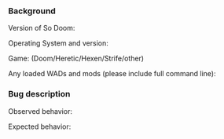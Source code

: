 <!--
  Thank you for reporting a bug in So Doom. Please complete the following template
  so that we can better diagnose the source of your problem.
-->

### Background

Version of So Doom:

Operating System and version:

Game: (Doom/Heretic/Hexen/Strife/other)

Any loaded WADs and mods (please include full command line):

### Bug description

Observed behavior:

Expected behavior:

